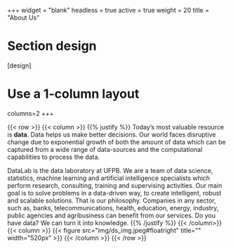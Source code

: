 +++
widget = "blank"
headless = true
active = true
weight = 20
title = "About Us"
# Section design
[design]
  # Use a 1-column layout
  columns=2
+++

{{< row >}}
{{< column >}}
{{% justify %}}
Today’s most valuable resource is **data**. Data helps us make better decisions. Our world faces disruptive change due to exponential growth of both the amount of data which can be captured from a wide range of data-sources and the computational capabilities to process the data.

DataLab is the data laboratory at UFPB. We are a team of data science, statistics, machine learning and artificial intelligence specialists which perform research, consulting, training and supervising activities. Our main goal is to solve problems in a data-driven way, to create intelligent, robust and scalable solutions. That is our philosophy. Companies in any sector, such as, banks, telecommunications, health, education, energy, industry, public agencies and agribusiness can benefit from our services. Do you have data? We can turn it into knowledge.
{{% /justify %}}
{{< /column>}}
{{< column >}}
{{< figure src="img/ds_img.jpeg#floatright" title="" width="520px" >}}
{{< /column >}}
{{< /row >}}
